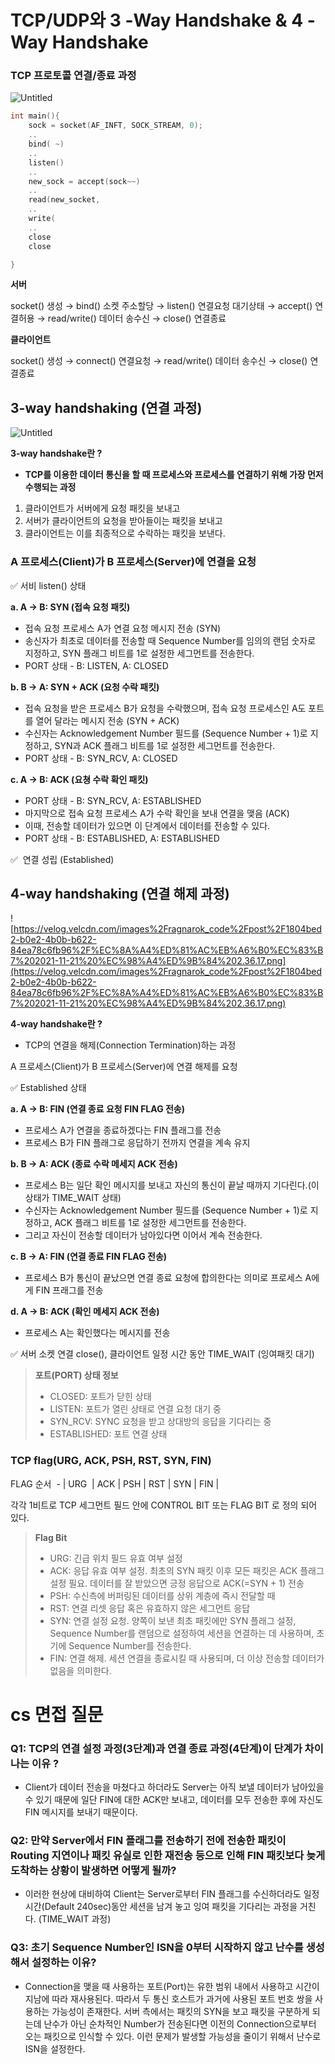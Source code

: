 # TCP/UDP와 3 -Way Handshake & 4 -Way Handshake

### TCP 프로토콜 연결/종료 과정

![Untitled](TCP%20UDP%E1%84%8B%E1%85%AA%203%20-Way%20Handshake%20&%204%20-Way%20Handshake%209142337603cb423a833662a2558b2cc3/Untitled.png)

```c
int main(){
	sock = socket(AF_INFT, SOCK_STREAM, 0);
    ..
    bind( ~)
    ..
    listen()
    ..
    new_sock = accept(sock~~)
    ..
    read(new_socket,
    ..
    write(
    ..
    close
    close

}
```

**서버** 

socket() 생성 → bind() 소켓 주소할당 → listen() 연결요청 대기상태 → accept() 연결허용 → read/write() 데이터 송수신 → close() 연결종료

**클라이언트** 

socket() 생성 → connect() 연결요청 → read/write() 데이터 송수신 → close() 연결종료

## 3-way handshaking (연결 과정)

![Untitled](TCP%20UDP%E1%84%8B%E1%85%AA%203%20-Way%20Handshake%20&%204%20-Way%20Handshake%209142337603cb423a833662a2558b2cc3/Untitled%201.png)

**3-way handshake란 ?**

- **TCP를 이용한 데이터 통신을 할 때 프로세스와 프로세스를 연결하기 위해 가장 먼저 수행되는 과정**
1. 클라이언트가 서버에게 요청 패킷을 보내고
2. 서버가 클라이언트의 요청을 받아들이는 패킷을 보내고
3. 클라이언트는 이를 최종적으로 수락하는 패킷을 보낸다. 

### A 프로세스(Client)가 B 프로세스(Server)에 연결을 요청

✅ 서비 listen() 상태 

**a. A -> B: SYN (접속 요청 패킷)**

- 접속 요청 프로세스 A가 연결 요청 메시지 전송 (SYN)
- 송신자가 최초로 데이터를 전송할 때 Sequence Number를 임의의 랜덤 숫자로 지정하고, SYN 플래그 비트를 1로 설정한 세그먼트를 전송한다.
- PORT 상태 - B: LISTEN, A: CLOSED

**b. B -> A: SYN + ACK (요청 수락 패킷)**

- 접속 요청을 받은 프로세스 B가 요청을 수락했으며, 접속 요청 프로세스인 A도 포트를 열어 달라는 메시지 전송 (SYN + ACK)
- 수신자는 Acknowledgement Number 필드를 (Sequence Number + 1)로 지정하고, SYN과 ACK 플래그 비트를 1로 설정한 세그먼트를 전송한다.
- PORT 상태 - B: SYN_RCV, A: CLOSED

**c. A -> B: ACK (요쳥 수락 확인 패킷)**

- PORT 상태 - B: SYN_RCV, A: ESTABLISHED
- 마지막으로 접속 요청 프로세스 A가 수락 확인을 보내 연결을 맺음 (ACK)
- 이때, 전송할 데이터가 있으면 이 단계에서 데이터를 전송할 수 있다.
- PORT 상태 - B: ESTABLISHED, A: ESTABLISHED

✅  연결 성립 (Established)

## 4-way handshaking (연결 해제 과정)

![https://velog.velcdn.com/images%2Fragnarok_code%2Fpost%2F1804bed2-b0e2-4b0b-b622-84ea78c6fb96%2F%EC%8A%A4%ED%81%AC%EB%A6%B0%EC%83%B7%202021-11-21%20%EC%98%A4%ED%9B%84%202.36.17.png](https://velog.velcdn.com/images%2Fragnarok_code%2Fpost%2F1804bed2-b0e2-4b0b-b622-84ea78c6fb96%2F%EC%8A%A4%ED%81%AC%EB%A6%B0%EC%83%B7%202021-11-21%20%EC%98%A4%ED%9B%84%202.36.17.png)

**4-way handshake란 ?**

- TCP의 연결을 해제(Connection Termination)하는 과정

A 프로세스(Client)가 B 프로세스(Server)에 연결 해제를 요청

✅ Established  상태 

**a. A -> B: FIN (연결 종료 요청 FIN FLAG 전송)**

- 프로세스 A가 연결을 종료하겠다는 FIN 플래그를 전송
- 프로세스 B가 FIN 플래그로 응답하기 전까지 연결을 계속 유지

**b. B -> A: ACK (종료 수락 메세지 ACK 전송)**

- 프로세스 B는 일단 확인 메시지를 보내고 자신의 통신이 끝날 때까지 기다린다.(이 상태가 TIME_WAIT 상태)
- 수신자는 Acknowledgement Number 필드를 (Sequence Number + 1)로 지정하고, ACK 플래그 비트를 1로 설정한 세그먼트를 전송한다.
- 그리고 자신이 전송할 데이터가 남아있다면 이어서 계속 전송한다.

**c. B -> A: FIN (연결 종료 FIN FLAG 전송)**

- 프로세스 B가 통신이 끝났으면 연결 종료 요청에 합의한다는 의미로 프로세스 A에게 FIN 프래그를 전송

**d. A -> B: ACK (확인 메세지 ACK 전송)**

- 프로세스 A는 확인했다는 메시지를 전송

✅ 서버 소켓 연결 close(), 클라이언트 일정 시간 동안 TIME_WAIT (잉여패킷 대기)

> **포트(PORT) 상태 정보**
> 
> - CLOSED: 포트가 닫힌 상태
> - LISTEN: 포트가 열린 상태로 연결 요청 대기 중
> - SYN_RCV: SYNC 요청을 받고 상대방의 응답을 기다리는 중
> - ESTABLISHED: 포트 연결 상태

### TCP flag(URG, ACK, PSH, RST, SYN, FIN)

FLAG 순서  - | URG  | ACK | PSH | RST | SYN | FIN |

각각 1비트로 TCP 세그먼트 필드 안에 CONTROL BIT 또는 FLAG BIT 로 정의 되어 있다.

> **Flag Bit**
> 
> - URG: 긴급 위치 필드 유효 여부 설정
> - ACK: 응답 유효 여부 설정. 최초의 SYN 패킷 이후 모든 패킷은 ACK 플래그 설정 필요. 데이터를 잘 받았으면 긍정 응답으로 ACK(=SYN + 1) 전송
> - PSH: 수신측에 버퍼링된 데이터를 상위 계층에 즉시 전달할 때
> - RST: 연결 리셋 응답 혹은 유효하지 않은 세그먼트 응답
> - SYN: 연결 설정 요청. 양쪽이 보낸 최초 패킷에만 SYN 플래그 설정,  Sequence Number를 랜덤으로 설정하여 세션을 연결하는 데 사용하며, 초기에 Sequence Number를 전송한다.
> - FIN: 연결 해제. 세션 연결을 종료시킬 때 사용되며, 더 이상 전송할 데이터가 없음을 의미한다.

# cs 면접 질문

### Q1: TCP의 연결 설정 과정(3단계)과 연결 종료 과정(4단계)이 단계가 차이나는 이유 ?

- Client가 데이터 전송을 마쳤다고 하더라도 Server는 아직 보낼 데이터가 남아있을 수 있기 때문에 일단 FIN에 대한 ACK만 보내고, 데이터를 모두 전송한 후에 자신도 FIN 메시지를 보내기 때문이다.

### Q2: 만약 Server에서 FIN 플래그를 전송하기 전에 전송한 패킷이 Routing 지연이나 패킷 유실로 인한 재전송 등으로 인해 FIN 패킷보다 늦게 도착하는 상황이 발생하면 어떻게 될까?

- 이러한 현상에 대비하여 Client는 Server로부터 FIN 플래그를 수신하더라도 일정시간(Default 240sec)동안 세션을 남겨 놓고 잉여 패킷을 기다리는 과정을 거친다. (TIME_WAIT 과정)

### Q3: 초기 Sequence Number인 ISN을 0부터 시작하지 않고 난수를 생성해서 설정하는 이유?

- Connection을 맺을 때 사용하는 포트(Port)는 유한 범위 내에서 사용하고 시간이 지남에 따라 재사용된다. 따라서 두 통신 호스트가 과거에 사용된 포트 번호 쌍을 사용하는 가능성이 존재한다. 서버 측에서는 패킷의 SYN을 보고 패킷을 구분하게 되는데 난수가 아닌 순차적인 Number가 전송된다면 이전의 Connection으로부터 오는 패킷으로 인식할 수 있다. 이런 문제가 발생할 가능성을 줄이기 위해서 난수로 ISN을 설정한다.